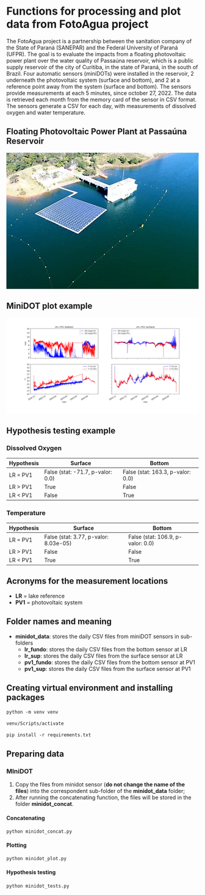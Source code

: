 # Functions for processing and plot data from FotoAgua project

The FotoAgua project is a partnership between the sanitation company of the State of Paraná (SANEPAR) and the Federal University of Paraná (UFPR). The goal is to evaluate the impacts from a floating photovoltaic power plant over the water quality of Passaúna reservoir, which is a public supply reservoir of the city of Curitiba, in the state of Paraná, in the south of Brazil. Four automatic sensors (miniDOTs) were installed in the reservoir, 2 underneath the photovoltaic system (surface and bottom), and 2 at a reference point away from the system (surface and bottom). The sensors provide measurements at each 5 minutes, since october 27, 2022. The data is retrieved each month from the memory card of the sensor in CSV format. The sensors generate a CSV for each day, with measurements of dissolved oxygen and water temperature.

## Floating Photovoltaic Power Plant at Passaúna Reservoir

<div style="text-align: center;">
<img src=images/210408_usina_passauna_2.jpeg alt="Floating Photovoltaic Power Plant at Passaúna Reservoir"/>
</div>

## MiniDOT plot example

<div style="text-align: center;">
<img src=images/minidot_oct-22_fev-23.svg alt="Floating Photovoltaic Power Plant at Passaúna Reservoir"/>
</div>

## Hypothesis testing example

### Dissolved Oxygen

| Hypothesis | Surface | Bottom |
|----------|----------|----------|
|LR = PV1 | False (stat: -71.7, p-valor: 0.0) | False (stat: 163.3, p-valor: 0.0) |
|LR > PV1 | True | False |
|LR < PV1 | False | True |

### Temperature

| Hypothesis | Surface | Bottom |
|----------|----------|----------|
|LR = PV1 | False (stat: 3.77, p-valor: 8.03e-05) | False (stat: 106.9, p-valor: 0.0) |
|LR > PV1 | False | False |
|LR < PV1 | True | True |

## Acronyms for the measurement locations

* **LR** = lake reference
* **PV1** = photovoltaic system

## Folder names and meaning

* **minidot_data**: stores the daily CSV files from miniDOT sensors in sub-folders
  * **lr_fundo**: stores the daily CSV files from the bottom sensor at LR
  * **lr_sup**: stores the daily CSV files from the surface sensor at LR
  * **pv1_fundo**: stores the daily CSV files from the bottom sensor at PV1 
  * **pv1_sup**: stores the daily CSV files from the surface sensor at PV1

## Creating virtual environment and installing packages

```
python -m venv venv
```
```
venv/Scripts/activate
```
```
pip install -r requirements.txt
```

## Preparing data

### MIniDOT

1. Copy the files from minidot sensor (**do not change the name of the files**) into the correspondent sub-folder of the **minidot_data** folder;
2. After running the concatenating function, the files will be stored in the folder **minidot_concat**.

#### Concatenating

```
python minidot_concat.py
```

#### Plotting

```
python minidot_plot.py
```
#### Hypothesis testing

```
python minidot_tests.py
```

